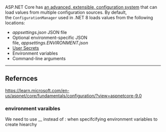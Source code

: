 ASP.NET Core has [an advanced, extensible, configuration system](https://livebook.manning.com/book/asp-net-core-in-action-third-edition/chapter-10/) that can load values from multiple configuration sources. By default, the `ConfigurationManager` used in .NET 8 loads values from the following locations:

- _appsettings.json_ JSON file
- Optional environment-specific JSON file, _appsettings.ENVIRONMENT.json_
- [User Secrets](https://learn.microsoft.com/en-us/aspnet/core/security/app-secrets)
- Environment variables
- Command-line arguments

---
## Refernces
https://learn.microsoft.com/en-us/aspnet/core/fundamentals/configuration/?view=aspnetcore-9.0

### environment varaibles
We need to use __ instead of : when specifcifying environment variables to create hiearchy